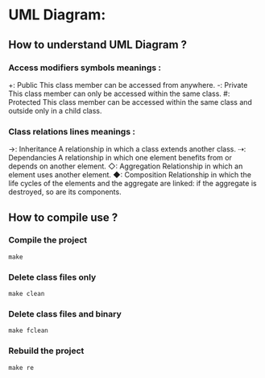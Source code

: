 # UML Diagram:

## How to understand UML Diagram ?
### Access modifiers symbols meanings :

+: Public
    This class member can be accessed from anywhere.
-: Private
    This class member can only be accessed within the same class.
#: Protected
    This class member can be accessed within the same class and outside only in a child class.

### Class relations lines meanings :
→: Inheritance
    A relationship in which a class extends another class.
⇢: Dependancies
    A relationship in which one element benefits from or depends on another element.
◇: Aggregation
    Relationship in which an element uses another element.
◆: Composition
    Relationship in which the life cycles of the elements and the aggregate are linked: if the aggregate is destroyed, so are its components.

## How to compile use ?

### Compile the project
```make```
### Delete class files only
```make clean```
### Delete class files and binary
```make fclean```
### Rebuild the project
```make re```